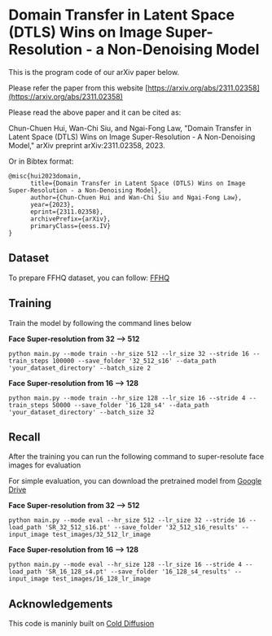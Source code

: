 # Domain Transfer in Latent Space (DTLS) Wins on Image Super-Resolution - a Non-Denoising Model

This is the program code of our arXiv paper below.

Please refer the paper from this website [https://arxiv.org/abs/2311.02358](https://arxiv.org/abs/2311.02358)

Please read the above paper and it can be cited as: 

Chun-Chuen Hui, Wan-Chi Siu, and Ngai-Fong Law, "Domain Transfer in Latent Space (DTLS) Wins on Image Super-Resolution - A Non-Denoising Model," arXiv preprint arXiv:2311.02358, 2023. 

Or in Bibtex format:
```
@misc{hui2023domain,
      title={Domain Transfer in Latent Space (DTLS) Wins on Image Super-Resolution - a Non-Denoising Model}, 
      author={Chun-Chuen Hui and Wan-Chi Siu and Ngai-Fong Law},
      year={2023},
      eprint={2311.02358},
      archivePrefix={arXiv},
      primaryClass={eess.IV}
}
```

## Dataset
To prepare FFHQ dataset, you can follow: [FFHQ](https://github.com/NVlabs/ffhq-dataset)

## Training
Train the model by following the command lines below

**Face Super-resolution from 32 --> 512**
```
python main.py --mode train --hr_size 512 --lr_size 32 --stride 16 --train_steps 100000 --save_folder '32_512_s16' --data_path 'your_dataset_directory' --batch_size 2
```

**Face Super-resolution from 16 --> 128**
```
python main.py --mode train --hr_size 128 --lr_size 16 --stride 4 --train_steps 50000 --save_folder '16_128_s4' --data_path 'your_dataset_directory' --batch_size 32
```

## Recall
After the training you can run the following command to super-resolute face images for evaluation

For simple evaluation, you can download the pretrained model from [Google Drive](https://drive.google.com/drive/folders/1HKpawhbLtdTQzBAvD380rjKRwUCqIlDP?usp=sharing)

**Face Super-resolution from 32 --> 512**
```
python main.py --mode eval --hr_size 512 --lr_size 32 --stride 16 --load_path 'SR_32_512_s16.pt' --save_folder '32_512_s16_results' --input_image test_images/32_512_lr_image
```

**Face Super-resolution from 16 --> 128**
```
python main.py --mode eval --hr_size 128 --lr_size 16 --stride 4 --load_path 'SR_16_128_s4.pt' --save_folder '16_128_s4_results' --input_image test_images/16_128_lr_image
```

## Acknowledgements
This code is maninly built on [Cold Diffusion](https://github.com/arpitbansal297/Cold-Diffusion-Models)

